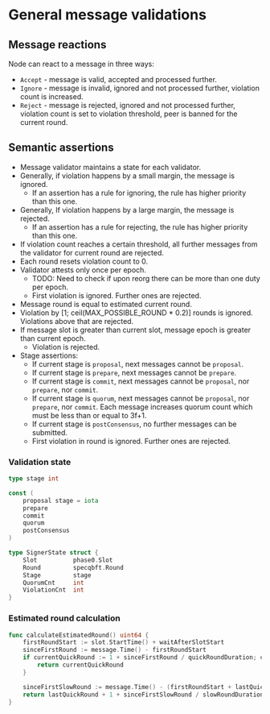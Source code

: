 # General message validations

## Message reactions

Node can react to a message in three ways:
- `Accept` - message is valid, accepted and processed further.
- `Ignore` - message is invalid, ignored and not processed further, violation count is increased.
- `Reject` - message is rejected, ignored and not processed further, violation count is set to violation threshold, peer is banned for the current round.

## Semantic assertions

- Message validator maintains a state for each validator.
- Generally, if violation happens by a small margin, the message is ignored. 
  - If an assertion has a rule for ignoring, the rule has higher priority than this one.
- Generally, If violation happens by a large margin, the message is rejected. 
  - If an assertion has a rule for rejecting, the rule has higher priority than this one.
- If violation count reaches a certain threshold, all further messages from the validator for current round are rejected.
- Each round resets violation count to 0.
- Validator attests only once per epoch.
  - TODO: Need to check if upon reorg there can be more than one duty per epoch.
  - First violation is ignored. Further ones are rejected.
- Message round is equal to estimated current round.
- Violation by [1; ceil(MAX_POSSIBLE_ROUND * 0.2)] rounds is ignored. Violations above that are rejected.
- If message slot is greater than current slot, message epoch is greater than current epoch.
  - Violation is rejected.
- Stage assertions:
  - If current stage is `proposal`, next messages cannot be `proposal`.
  - If current stage is `prepare`, next messages cannot be `prepare`.
  - If current stage is `commit`, next messages cannot be `proposal`, nor `prepare`, nor `commit`.
  - If current stage is `quorum`, next messages cannot be `proposal`, nor `prepare`, nor `commit`. Each message increases quorum count which must be less than or equal to 3f+1.
  - If current stage is `postConsensus`, no further messages can be submitted.
  - First violation in round is ignored. Further ones are rejected.

### Validation state

```go
type stage int

const (
    proposal stage = iota
    prepare
    commit
    quorum
    postConsensus
)

type SignerState struct {
    Slot          phase0.Slot
    Round         specqbft.Round
    Stage         stage
    QuorumCnt     int
    ViolationCnt  int
}
```

### Estimated round calculation

```go
func calculateEstimatedRound() uint64 {
    firstRoundStart := slot.StartTime() + waitAfterSlotStart
    sinceFirstRound := message.Time() - firstRoundStart
    if currentQuickRound := 1 + sinceFirstRound / quickRoundDuration; currentQuickRound <= lastQuickRound {
        return currentQuickRound
    }

    sinceFirstSlowRound := message.Time() - (firstRoundStart + lastQuickRound * quickRoundDuration)
    return lastQuickRound + 1 + sinceFirstSlowRound / slowRoundDuration
}
```
